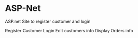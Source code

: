 # ASP-Net
ASP.net Site to register customer and login

Register Customer
Login
Edit customers info
Display Orders info

